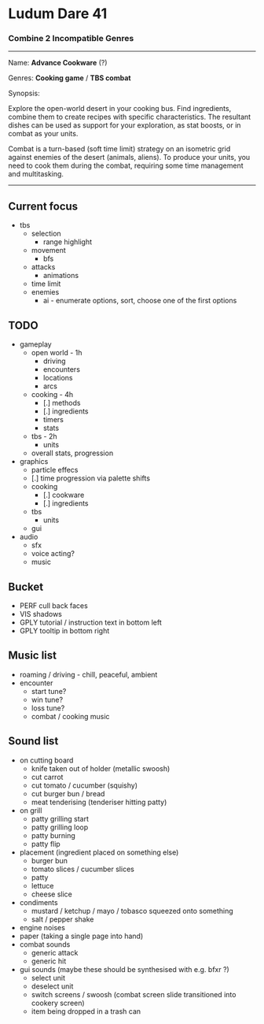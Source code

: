 # Ludum Dare 41 #
### Combine 2 Incompatible Genres ###

---

Name: **Advance Cookware** (?)

Genres: **Cooking game** / **TBS combat**

Synopsis:

Explore the open-world desert in your cooking bus. Find ingredients, combine them to create recipes with specific characteristics. The resultant dishes can be used as support for your exploration, as stat boosts, or in combat as your units.

Combat is a turn-based (soft time limit) strategy on an isometric grid against enemies of the desert (animals, aliens). To produce your units, you need to cook them during the combat, requiring some time management and multitasking.

---

## Current focus ##

 - tbs
   - selection
     - range highlight
   - movement
     - bfs
   - attacks
     - animations
   - time limit
   - enemies
     - ai - enumerate options, sort, choose one of the first options

## TODO ##

 - gameplay
   - open world - 1h
     - driving
     - encounters
     - locations
     - arcs
   - cooking - 4h
     - [.] methods
     - [.] ingredients
     - timers
     - stats
   - tbs - 2h
     - units
   - overall stats, progression
 - graphics
   - particle effecs
   - [.] time progression via palette shifts
   - cooking
     - [.] cookware
     - [.] ingredients
   - tbs
     - units
   - gui
 - audio
   - sfx
   - voice acting?
   - music

## Bucket ##

 - PERF cull back faces
 - VIS shadows
 - GPLY tutorial / instruction text in bottom left
 - GPLY tooltip in bottom right

## Music list ##

 - roaming / driving - chill, peaceful, ambient
 - encounter
   - start tune?
   - win tune?
   - loss tune?
   - combat / cooking music

## Sound list ##

 - on cutting board
   - knife taken out of holder (metallic swoosh)
   - cut carrot
   - cut tomato / cucumber (squishy)
   - cut burger bun / bread
   - meat tenderising (tenderiser hitting patty)
 - on grill
   - patty grilling start
   - patty grilling loop
   - patty burning
   - patty flip
 - placement (ingredient placed on something else)
   - burger bun
   - tomato slices / cucumber slices
   - patty
   - lettuce
   - cheese slice
 - condiments
   - mustard / ketchup / mayo / tobasco squeezed onto something
   - salt / pepper shake
 - engine noises
 - paper (taking a single page into hand)
 - combat sounds
   - generic attack
   - generic hit
 - gui sounds (maybe these should be synthesised with e.g. bfxr ?)
   - select unit
   - deselect unit
   - switch screens / swoosh (combat screen slide transitioned into cookery screen)
   - item being dropped in a trash can
